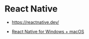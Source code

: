 # React Native

* https://reactnative.dev/

* [React Native for
Windows + macOS](https://microsoft.github.io/react-native-windows/)

